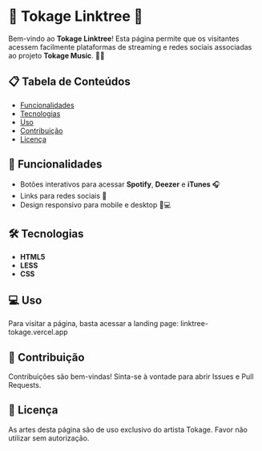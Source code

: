 # 🦎 Tokage Linktree 🦎

Bem-vindo ao **Tokage Linktree**! Esta página permite que os visitantes acessem facilmente plataformas de streaming e redes sociais associadas ao projeto **Tokage Music**. 🌿✨

## 📋 Tabela de Conteúdos

- [Funcionalidades](#-funcionalidades)
- [Tecnologias](#-tecnologias)
- [Uso](#-uso)
- [Contribuição](#-contribuição)
- [Licença](#-licença)

## 🎯 Funcionalidades

- Botões interativos para acessar **Spotify**, **Deezer** e **iTunes** 🎧
- Links para redes sociais 📱
- Design responsivo para mobile e desktop 📱💻

## 🛠 Tecnologias

- **HTML5** 
- **LESS**
- **CSS**

## 💻 Uso

Para visitar a página, basta acessar a landing page: linktree-tokage.vercel.app

## 🤝 Contribuição

Contribuições são bem-vindas! Sinta-se à vontade para abrir Issues e Pull Requests.

## 📝 Licença

As artes desta página são de uso exclusivo do artista Tokage. Favor não utilizar sem autorização.
